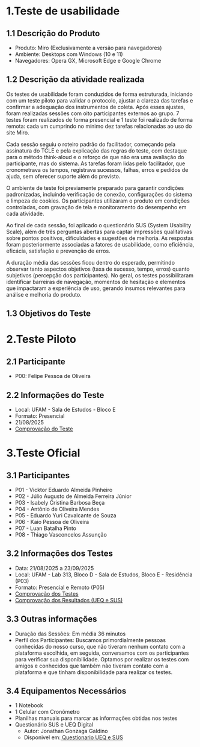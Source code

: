 # 1.Teste de usabilidade
## 1.1 Descrição do Produto
- Produto: Miro (Exclusivamente a versão para navegadores)
- Ambiente: Desktops com Windows (10 e 11)
- Navegadores: Opera GX, Microsoft Edge e Google Chrome

## 1.2 Descrição da atividade realizada
Os testes de usabilidade foram conduzidos de forma estruturada, iniciando com um teste piloto para validar o protocolo, ajustar a clareza das tarefas e confirmar a adequação dos instrumentos de coleta. Após esses ajustes, foram realizadas sessões com oito participantes externos ao grupo. 7 testes foram realizados de forma presencial e 1 teste foi realizado de forma remota: cada um cumprindo no mínimo dez tarefas relacionadas ao uso do site Miro.

Cada sessão seguiu o roteiro padrão do facilitador, começando pela assinatura do TCLE e pela explicação das regras do teste, com destaque para o método think-aloud e o reforço de que não era uma avaliação do participante, mas do sistema. As tarefas foram lidas pelo facilitador, que cronometrava os tempos, registrava sucessos, falhas, erros e pedidos de ajuda, sem oferecer suporte além do previsto.

O ambiente de teste foi previamente preparado para garantir condições padronizadas, incluindo verificação de conexão, configurações do sistema e limpeza de cookies. Os participantes utilizaram o produto em condições controladas, com gravação de tela e monitoramento do desempenho em cada atividade.

Ao final de cada sessão, foi aplicado o questionário SUS (System Usability Scale), além de três perguntas abertas para captar impressões qualitativas sobre pontos positivos, dificuldades e sugestões de melhoria. As respostas foram posteriormente associadas a fatores de usabilidade, como eficiência, eficácia, satisfação e prevenção de erros.

A duração média das sessões ficou dentro do esperado, permitindo observar tanto aspectos objetivos (taxa de sucesso, tempo, erros) quanto subjetivos (percepção dos participantes). No geral, os testes possibilitaram identificar barreiras de navegação, momentos de hesitação e elementos que impactaram a experiência de uso, gerando insumos relevantes para análise e melhoria do produto.

## 1.3 Objetivos do Teste

# 2.Teste Piloto
## 2.1 Participante
- P00: Felipe Pessoa de Oliveira
## 2.2 Informações do Teste
- Local: UFAM - Sala de Estudos - Bloco E
- Formato: Presencial
- 21/08/2025
- [Comprovação do Teste](https://drive.google.com/drive/folders/1_arZjqliuUnjPKXKDv4dkoC2UYaCK15N?usp=drive_link)

# 3.Teste Oficial
## 3.1 Participantes
- P01 - Vicktor Eduardo Almeida Pinheiro
- P02 - Júlio Augusto de Almeida Ferreira Júnior
- P03 - Isabely Cristina Barbosa Beça
- P04 - Antônio de Oliveira Mendes
- P05 - Eduardo Yuri Cavalcante de Souza
- P06 - Kaio Pessoa de Oliveira
- P07 - Luan Batalha Pinto
- P08 - Thiago Vasconcelos Assunção

## 3.2 Informações dos Testes
- Data: 21/08/2025 a 23/09/2025
- Local: UFAM - Lab 313, Bloco D - Sala de Estudos, Bloco E - Residência (P03)
- Formato: Presencial e Remoto (P05)
- [Comprovação dos Testes](https://drive.google.com/drive/folders/1KQDfRNRy9EFN1pQ7nx09EI8VBLk0tDsl?usp=drive_link)
- [Comprovação dos Resultados (UEQ e SUS)](https://drive.google.com/drive/folders/1BZZ0X7KGVSXJTGztfw8Qb0TGevWJA07X?usp=sharing)

## 3.3 Outras informações
- Duração das Sessões: Em média 36 minutos
- Perfil dos Participantes: Buscamos primordialmente pessoas conhecidas do nosso curso, que não tiveram nenhum contato com a plataforma escolhida, em seguida, conversamos com os participantes para verificar sua disponibilidade. Optamos por realizar os testes com amigos e conhecidos que também não tiveram contato com a plataforma e que tinham disponibilidade para realizar os testes.

## 3.4 Equipamentos Necessários
- 1 Notebook 
- 1 Celular com Cronômetro
- Planilhas manuais para marcar as informações obtidas nos testes
- Questionário SUS e UEQ Digital
    - Autor: Jonathan Gonzaga Galdino
    - Disponivel em:[ Questionario UEQ e SUS](https://github.com/jhonatan-gonzaga/questionario-UEQ-SUS)

# 
